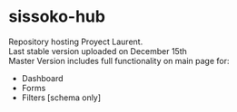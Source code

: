 # sissoko-hub

Repository hosting Proyect Laurent.<br>
Last stable version uploaded on December 15th<br>
Master Version includes full functionality on main page for:
<ul>
<li>Dashboard</li>
<li>Forms</li>
<li>Filters [schema only]</li>
</ul>
<br

